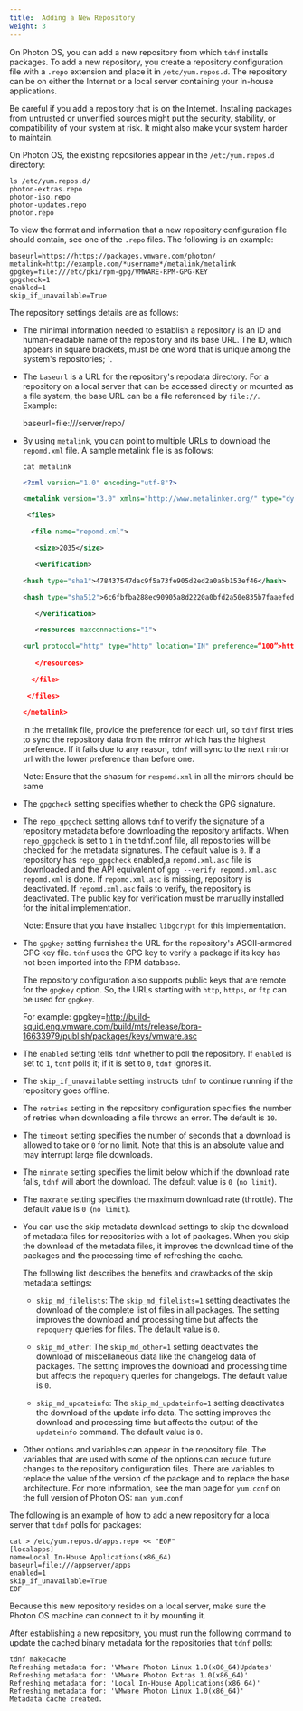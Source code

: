 ```yaml
---
title:  Adding a New Repository
weight: 3
---
```


On Photon OS, you can add a new repository from which `tdnf` installs packages. To add a new repository, you create a repository configuration file with a `.repo` extension and place it in `/etc/yum.repos.d`. The repository can be on either the Internet or a local server containing your in-house applications. 

Be careful if you add a repository  that is on the Internet. Installing packages from untrusted or unverified sources might put the security, stability, or compatibility of your system at risk. It might also make your system harder to maintain.  

On Photon OS, the existing repositories appear in the `/etc/yum.repos.d` directory:

	ls /etc/yum.repos.d/
	photon-extras.repo
	photon-iso.repo
	photon-updates.repo
	photon.repo 

To view the format and information that a new repository configuration file should contain, see one of the `.repo` files. The following is an example:


	baseurl=https://https://packages.vmware.com/photon/
    metalink=http://example.com/*username*/metalink/metalink
	gpgkey=file:///etc/pki/rpm-gpg/VMWARE-RPM-GPG-KEY
	gpgcheck=1
	enabled=1
	skip_if_unavailable=True

The repository settings details are as follows:



- The minimal information needed to establish a repository is an ID and human-readable name of the repository and its base URL. The ID, which appears in square brackets, must be one word that is unique among the system's repositories; `.



- The `baseurl` is a URL for the repository's repodata directory. For a repository on a local server that can be accessed directly or mounted as a file system, the base URL can be a file referenced by `file://`. Example:  

	baseurl=file:///server/repo/



- By using `metalink`, you can point to multiple URLs to download the `repomd.xml` file. A sample metalink file is as follows:

    `cat metalink`

    ```xml    
    <?xml version="1.0" encoding="utf-8"?>
    
    <metalink version="3.0" xmlns="http://www.metalinker.org/" type="dynamic" pubdate="Wed, 05 Feb 2020 08:14:56 GMT" generator="mirrormanager" xmlns:mm0="http://fedorahosted.org/mirrormanager">
    
     <files>
    
      <file name="repomd.xml">
    
       <size>2035</size>
    
       <verification>
    
    <hash type="sha1">478437547dac9f5a73fe905d2ed2a0a5b153ef46</hash>
    
    <hash type="sha512">6c6fbfba288ec90905a8d2220a0bfd2a50e835b7faaefedb6978df6ca59c5bce25cc1ddd33023e305b20bcffc702ee2bd61d0855f4f1b2fd7c8f5109e428a764</hash>
    
       </verification>
    
       <resources maxconnections="1">
    
    <url protocol="http" type="http" location="IN" preference=“100”>https://packages.vmware.com/photon/3.0/photon_updates_3.0_x86_64/repodata/repomd.xml</url>
     
       </resources>
    
      </file>
    
     </files>
    
    </metalink>
    ```

    
  In the metalink file, provide the preference for each url, so `tdnf` first tries to sync the repository data from the mirror which has the highest preference. If it fails due to any reason, `tdnf` will sync to the next mirror url with the lower preference than before one.

  Note: Ensure that the shasum for `respomd.xml` in all the mirrors should be same


- The `gpgcheck` setting specifies whether to check the GPG signature.

- The `repo_gpgcheck` setting allows `tdnf` to verify the signature of a repository metadata before downloading the repository artifacts. When `repo_gpgcheck` is set to `1` in the tdnf.conf file, all repositories will be checked for the metadata signatures. The default value is `0`.
  If a repository has `repo_gpgcheck` enabled,a `repomd.xml.asc` file is downloaded and the API equivalent of `gpg --verify repomd.xml.asc repomd.xml` is done. If `repomd.xml.asc` is missing, repository is deactivated. If `repomd.xml.asc` fails to verify, the repository is deactivated. The public key for verification must be manually installed for the initial implementation.

  Note: Ensure that you have installed `libgcrypt` for this implementation.

- The `gpgkey` setting furnishes the URL for the repository's ASCII-armored GPG key file. `tdnf` uses the GPG key to verify a package if its key has not been imported into the RPM database. 

  The repository configuration also supports public keys that are remote for the `gpgkey` option. So, the URLs starting with `http`, `https`, or `ftp` can be used for `gpgkey`.

  For example:
    gpgkey=http://build-squid.eng.vmware.com/build/mts/release/bora-16633979/publish/packages/keys/vmware.asc 


- The `enabled` setting tells `tdnf` whether to poll the repository. If `enabled` is set to `1`, `tdnf` polls it; if it is set to `0`, `tdnf` ignores it. 


- The `skip_if_unavailable` setting instructs `tdnf` to continue running if the repository goes offline.

- The `retries` setting in the repository configuration specifies the number of retries when downloading a file throws an error. The default is `10`. 

- The `timeout` setting specifies the number of seconds that a download is allowed to take or `0` for no limit. Note that this is an absolute value and may interrupt large file downloads.

- The `minrate` setting specifies the limit below which if the download rate falls, `tdnf` will abort the download. The default value is `0 `(`no limit`).

- The `maxrate` setting specifies the maximum download rate (throttle). The default value is `0 `(`no limit`).

- You can use the skip metadata download settings to skip the download of metadata files for repositories with a lot of packages. When you skip the download of the metadata files, it improves the download time of the packages and the processing time of refreshing the cache.

    The following list describes the benefits and drawbacks of the skip metadata settings: 

	- `skip_md_filelists`: The `skip_md_filelists=1` setting deactivates the download of the complete list of files in all packages. The setting improves the download and processing time but affects the `repoquery` queries for files. The default value is `0`.
	
	- `skip_md_other`: The `skip_md_other=1` setting deactivates the download of miscellaneous data like the changelog data of packages. The setting improves the download and processing time but affects the `repoquery` queries for changelogs. The default value is `0`.
	
	- `skip_md_updateinfo`: The `skip_md_updateinfo=1` setting deactivates the download of the update info data. The setting improves the download and processing time but affects the output of the `updateinfo` command. The default value is `0`.

- Other options and variables can appear in the repository file. The variables that are used with some of the options can reduce future changes to the repository configuration files. There are variables to replace the value of the version of the package and to replace the base architecture. For more information, see the man page for `yum.conf` on the full version of Photon OS: `man yum.conf`

The following is an example of how to add a new repository for a local server that `tdnf` polls for packages:

	cat > /etc/yum.repos.d/apps.repo << "EOF"
	[localapps]
	name=Local In-House Applications(x86_64)
	baseurl=file:///appserver/apps
	enabled=1
	skip_if_unavailable=True
	EOF

Because this new repository resides on a local server, make sure the Photon OS machine can connect to it by mounting it. 

After establishing a new repository, you must run the following command to update the cached binary metadata for the repositories that `tdnf` polls:

	tdnf makecache
	Refreshing metadata for: 'VMware Photon Linux 1.0(x86_64)Updates'
	Refreshing metadata for: 'VMware Photon Extras 1.0(x86_64)'
	Refreshing metadata for: 'Local In-House Applications(x86_64)'
	Refreshing metadata for: 'VMware Photon Linux 1.0(x86_64)'
	Metadata cache created.